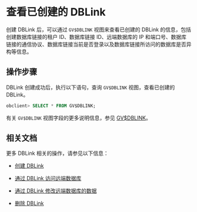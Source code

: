 # 查看已创建的 DBLink

创建 DBLink 后，可以通过 `GV$DBLINK` 视图来查看已创建的 DBLink 的信息，包括创建数据库链接的租户 ID、数据库链接 ID、远端数据库的 IP 和端口号、数据库链接的通信协议、数据库链接当前是否登录以及数据库链接所访问的数据库是否异构等信息。

## 操作步骤

DBLink 创建成功后，执行以下语句，查询 `GV$DBLINK` 视图，查看已创建的 DBLink。

```sql
obclient> SELECT * FROM GV$DBLINK;
```

有关 `GV$DBLINK` 视图字段的更多说明信息，参见 [GV$DBLINK](../../../../7.reference/14.system-reference/5.system-view-for-oracle/3.performance-view-6/14.gv-dblink.md)。

## 相关文档

更多 DBLink 相关的操作，请参见以下信息：

* [创建 DBLink](1.create-a-dblink-of-oracle-mode.md)

* [通过 DBLink 访问远端数据库](3.access-a-remote-database-by-a-dblink-of-oracle-mode.md)

* [通过 DBLink 修改远端数据库的数据](4.update-data-in-remote-database-by-a-dblink-of-oracle-mode.md)

* [删除 DBLink](5.delete-a-dblink-of-oracle-mode.md)

